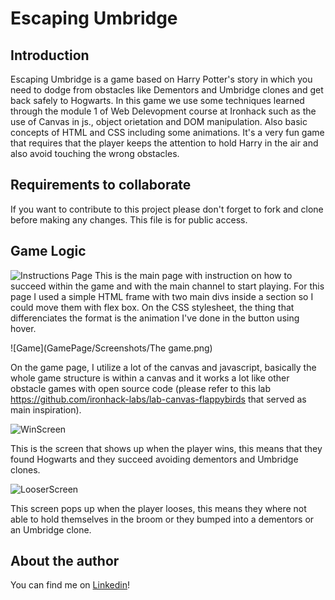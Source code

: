 # Escaping Umbridge
## Introduction
Escaping Umbridge is a game based on Harry Potter's story in which you need to dodge from obstacles like Dementors and Umbridge clones and get back safely to Hogwarts.
In this game we use some techniques learned through the module 1 of Web Delevopment course at Ironhack such as the use of Canvas in js., object orietation and DOM manipulation.
Also basic concepts of HTML and CSS including some animations.
It's a very fun game that requires that the player keeps the attention to hold Harry in the air and also avoid touching the wrong obstacles.
## Requirements to collaborate
If you want to contribute to this project please don't forget to fork and clone before making any changes. This file is for public access.
## Game Logic
![Instructions Page](/GamePage/Screenshots/PaginaInicial.png)
This is the main page with instruction on how to succeed within the game and with the main channel to start playing. For this page I used a simple HTML frame with two main divs inside a section so I could move them with flex box. On the CSS stylesheet, the thing that differenciates the format is the animation I've done in the button using hover.

![Game](GamePage/Screenshots/The game.png)

On the game page, I utilize a lot of the canvas and javascript, basically the whole game structure is within a canvas and it works a lot like other obstacle games with open source code (please refer to this lab https://github.com/ironhack-labs/lab-canvas-flappybirds that served as main inspiration).

![WinScreen](GamePage/Screenshots/Win.png)

This is the screen that shows up when the player wins, this means that they found Hogwarts and they succeed avoiding dementors and Umbridge clones.

![LooserScreen](GamePage/Screenshots/Lost.png)

This screen pops up when the player looses, this means they where not able to hold themselves in the broom or they bumped into a dementors or an Umbridge clone.
## About the author
You can find me on [Linkedin](https://www.linkedin.com/in/isis-abreu/)!






